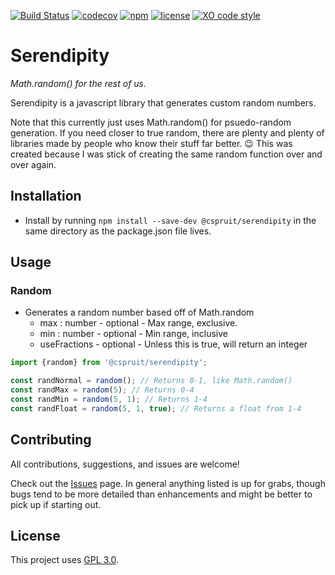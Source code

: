 [![Build Status](https://travis-ci.com/CassandraSpruit/Serendipity.svg?branch=master)](https://travis-ci.com/CassandraSpruit/Serendipity)
[![codecov](https://codecov.io/gh/CassandraSpruit/Serendipity/branch/master/graph/badge.svg)](https://codecov.io/gh/CassandraSpruit/Serendipity)
[![npm](https://img.shields.io/npm/v/@cspruit/serendipity)](https://www.npmjs.com/package/@cspruit/serendipity)
[![license](https://img.shields.io/github/license/CassandraSpruit/Serendipity)](https://github.com/CassandraSpruit/Serendipity/blob/master/LICENSE)
[![XO code style](https://img.shields.io/badge/code_style-XO-5ed9c7.svg)](https://github.com/xojs/xo)

# Serendipity
_Math.random() for the rest of us._

Serendipity is a javascript library that generates custom random numbers.

Note that this currently just uses Math.random() for psuedo-random generation. If you need closer to true random, there are plenty and plenty of libraries made by people who know their stuff far better. 😉 This was created because I was stick of creating the same random function over and over again.

## Installation

- Install by running ```npm install --save-dev @cspruit/serendipity``` in the same directory as the package.json file lives.

## Usage
### Random
- Generates a random number based off of Math.random
    - max : number - optional - Max range, exclusive.
    - min : number - optional - Min range, inclusive
    - useFractions - optional - Unless this is true, will return an integer

```javascript
import {random} from '@cspruit/serendipity';

const randNormal = random(); // Returns 0-1, like Math.random()
const randMax = random(5); // Returns 0-4
const randMin = random(5, 1); // Returns 1-4
const randFloat = random(5, 1, true); // Returns a float from 1-4
```

## Contributing
All contributions, suggestions, and issues are welcome!

Check out the [Issues](https://github.com/CassandraSpruit/Zephyr/issues) page. In general anything listed is up for grabs, though bugs tend to be more detailed than enhancements and might be better to pick up if starting out.

## License
This project uses [GPL 3.0](https://github.com/CassandraSpruit/Vivi/blob/master/LICENSE).
